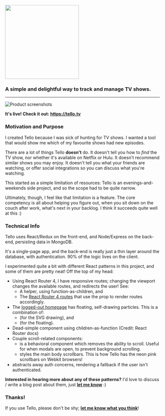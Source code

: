 <img src="https://github.com/joshwcomeau/Tello/blob/master/readme-logo.png" width="240" />
<h3>A simple and delightful way to track and manage TV shows.</h3>

----

![Product screenshots](https://github.com/joshwcomeau/Tello/blob/master/readme-screenshots.jpg)

**It's live! Check it out: https://tello.tv**


### Motivation and Purpose
I created Tello because I was sick of hunting for TV shows. I wanted a tool that would show me which of my favourite shows had new episodes.

There are a lot of things Tello **doesn't** do. It doesn't tell you how to _find_ the TV show, nor whether it's available on Netflix or Hulu. It doesn't recommend similar shows you may enjoy. It doesn't tell you what your friends are watching, or offer social integrations so you can discuss what you're watching.

This started as a simple limitation of resources: Tello is an evenings-and-weekends side project, and so the scope had to be quite narrow.

Ultimately, though, I feel like that limitation is a feature. The core competency is all about helping you figure out, when you sit down on the couch after work, what's next in your backlog. I think it succeeds quite well at this :)


### Technical Info

Tello uses React/Redux on the front-end, and Node/Express on the back-end, persisting data in MongoDB.

It's a single-page app, and the back-end is really just a thin layer around the database, with authentication. 90% of the logic lives on the client.

I experimented quite a bit with different React patterns in this project, and some of them are pretty neat! Off the top of my head:

- Using React Router 4, I have responsive routes; changing the viewport changes the available routes, and redirects the user! See:
  - A [<MediaQuery>](https://github.com/joshwcomeau/Tello/blob/master/src/components/MediaQuery/MediaQuery.js) helper, using function-as-children, and
  - The [React Router 4 routes](https://github.com/joshwcomeau/Tello/blob/master/src/components/AppRoutes/AppRoutes.js) that use the prop to render routes accordingly.
- The [logged-out homepage](https://tello.tv) has floating, self-drawing particles. This is a combination of:
  - [<Particle>](https://github.com/joshwcomeau/Tello/blob/master/src/components/Particle/Particle.js) (for the SVG drawing), and
  - [<Drift>](https://github.com/joshwcomeau/Tello/blob/master/src/components/Drift/Drift.js) (for the floating).
- Dead-simple [<Hover>](https://github.com/joshwcomeau/Tello/blob/master/src/components/Hover/Hover.js) component using children-as-function (Credit: React Router docs)
- Couple scroll-related components:
  - [<ScrollDisabler>](https://github.com/joshwcomeau/Tello/blob/master/src/components/ScrollDisabler/ScrollDisabler.js) is a behavioral component which removes the ability to scroll. Useful for when modals are open, to prevent background scrolling.
  - [<Scrollbars>](https://github.com/joshwcomeau/Tello/blob/master/src/components/Scrollbars/Scrollbars.js) styles the main body scrollbars. This is how Tello has the neon pink scrollbars on Webkit browsers!
- [<AuthenticatedRoute>](https://github.com/joshwcomeau/Tello/blob/master/src/components/AuthenticatedRoute/AuthenticatedRoute.js) abstracts away auth concerns, rendering a fallback if the user isn't authenticated.

**Interested in hearing more about any of these patterns?** I'd love to discuss / write a blog post about them, just **[let me know](https://twitter.com/joshwcomeau)** :)


### Thanks!

If you use Tello, please don't be shy; **[let me know what you think](https://twitter.com/joshwcomeau)**!
